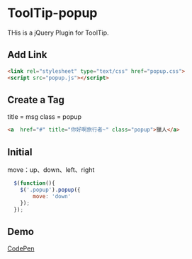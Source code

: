 # ToolTip-popup

THis is a jQuery Plugin for ToolTip.

## Add Link
```html
<link rel="stylesheet" type="text/css" href="popup.css">
<script src="popup.js"></script>
```

## Create a Tag
title = msg
class = popup
```html
<a  href="#" title="你好啊旅行者~" class="popup">獵人</a>
```

## Initial
move：up、down、left、right
```javascript
  $(function(){
  	$('.popup').popup({
  		move: 'down'
  	});
  });
```

## Demo
[CodePen](http://codepen.io/ta7382/pen/PNRyxr)
